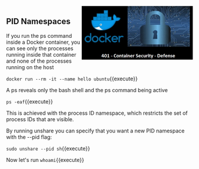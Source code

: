 <img align="right" src="./assets/docker_defense_pic_v1.jpg" width="300">

## PID Namespaces

If you run the ps command inside a Docker container, you can see only the processes running inside that container and none of the processes running on the host

`docker run --rm -it --name hello ubuntu`{{execute}}

A ps reveals only the bash shell and the ps command being active

`ps -eaf`{{execute}}

This is achieved with the process ID namespace, which restricts the set of process IDs that are visible.

By running unshare you can specify that you want a new PID namespace with the --pid  flag:


`sudo unshare --pid sh`{{execute}}

Now let's run `whoami`{{execute}}

